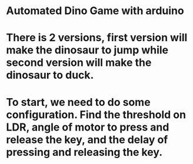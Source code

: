 # Automated Dino Game with arduino 
# There is 2 versions, first version will make the dinosaur to jump while second version will make the dinosaur to duck.

# To start, we need to do some configuration. Find the threshold on LDR, angle of motor to press and release the key, and the delay of pressing and releasing the key.

